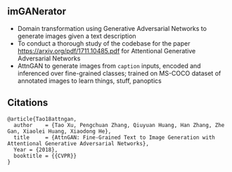 ## imGANerator
- Domain transformation using Generative Adversarial Networks to generate images given a text description<br>
- To conduct a thorough study of the codebase for the paper <https://arxiv.org/pdf/1711.10485.pdf> for Attentional Generative Adversarial Networks<br>
- AttnGAN to generate images from `caption` inputs, encoded and inferenced over fine-grained classes; trained on MS-COCO dataset of annotated images to learn things, stuff, panoptics 

## Citations
```
@article{Tao18attngan,
  author    = {Tao Xu, Pengchuan Zhang, Qiuyuan Huang, Han Zhang, Zhe Gan, Xiaolei Huang, Xiaodong He},
  title     = {AttnGAN: Fine-Grained Text to Image Generation with Attentional Generative Adversarial Networks},
  Year = {2018},
  booktitle = {{CVPR}}
}

